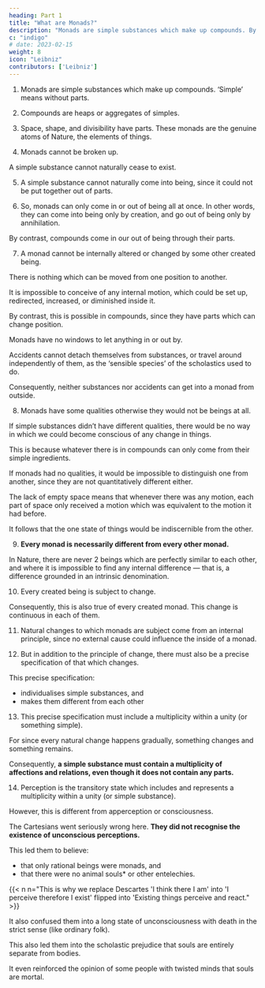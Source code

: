 ```yaml
---
heading: Part 1
title: "What are Monads?"
description: "Monads are simple substances which make up compounds. By ‘simple’ I mean ‘without parts’"
c: "indigo"
# date: 2023-02-15
weight: 8
icon: "Leibniz"
contributors: ['Leibniz']
---
```




<!-- Translation © George MacDonald Ross, 1999 -->

1. Monads are simple substances which make up compounds. ‘Simple’ means without parts.

2. Compounds are heaps or aggregates of simples.

<!--  imply the existence of simple substances.

Compounds are nothing other than  -->

3. Space, shape, and divisibility have parts. These monads are the genuine atoms of Nature, the elements of things.

4. Monads cannot be broken up.

A simple substance cannot naturally cease to exist.

5. A simple substance cannot naturally come into being, since it could not be put together out of parts.

6. So, monads can only come in or out of being all at once. In other words, they can come into being only by creation, and go out of being only by annihilation. 

By contrast, compounds come in our out of being through their parts.

7. A monad cannot be internally altered or changed by some other created being.

There is nothing which can be moved from one position to another. 

It is impossible to conceive of any internal motion, which could be set up, redirected, increased, or diminished inside it. 

By contrast, this is possible in compounds, since they have parts which can change position. 

Monads have no windows to let anything in or out by. 

Accidents cannot detach themselves from substances, or travel around independently of them, as the ‘sensible species’ of the scholastics used to do. 

Consequently, neither substances nor accidents can get into a monad from outside.

8. Monads have some qualities otherwise they would not be beings at all.

If simple substances didn’t have different qualities, there would be no way in which we could become conscious of any change in things.

This is because whatever there is in compounds can only come from their simple ingredients.

If monads had no qualities, it would be impossible to distinguish one from another, since they are not quantitatively different either. 

The lack of empty space means that whenever there was any motion, each part of space only received a motion which was equivalent to the motion it had before. 

It follows that the one state of things would be indiscernible from the other.


9. **Every monad is necessarily different from every other monad.**

In Nature, there are never 2 beings which are perfectly similar to each other, and where it is impossible to find any internal difference — that is, a difference grounded in an intrinsic denomination.


10. Every created being is subject to change.

Consequently, this is also true of every created monad. This change is continuous in each of them.


11. Natural changes to which monads are subject come from an internal principle, since no external cause could influence the inside of a monad.


12. But in addition to the principle of change, there must also be a precise specification of that which changes.

This precise specification:
- individualises simple substances, and
- makes them different from each other


13. This precise specification must include a multiplicity within a unity (or something simple). 

For since every natural change happens gradually, something changes and something remains. 

Consequently, **a simple substance must contain a multiplicity of affections and relations, even though it does not contain any parts.**


14. Perception is the transitory state which includes and represents a multiplicity within a unity (or simple substance). 

However, this is different from apperception or consciousness.

The Cartesians went seriously wrong here. **They did not recognise the existence of unconscious perceptions.** 

This led them to believe:
- that only rational beings were monads, and
- that there were no animal souls* or other entelechies. 

{{< n n="This is why we replace Descartes 'I think there I am' into 'I perceive therefore I exist' flipped into 'Existing things perceive and react." >}}


It also confused them into a long state of unconsciousness with death in the strict sense (like ordinary folk).

This also led them into the scholastic prejudice that souls are entirely separate from bodies.

It even reinforced the opinion of some people with twisted minds that souls are mortal.


